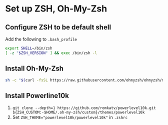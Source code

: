 # Set up ZSH, Oh-My-Zsh

## Configure ZSH to be default shell
Add the following to `.bash_profile`
```bash
export SHELL=/bin/zsh
[ -z "$ZSH_VERSION" ] && exec /bin/zsh -l
```

## Install Oh-My-Zsh
```bash
sh -c "$(curl -fsSL https://raw.githubusercontent.com/ohmyzsh/ohmyzsh/master/tools/install.sh)"
```

## Install Powerline10k
1. `git clone --depth=1 https://github.com/romkatv/powerlevel10k.git ${ZSH_CUSTOM:-$HOME/.oh-my-zsh/custom}/themes/powerlevel10k`
2. Set `ZSH_THEME="powerlevel10k/powerlevel10k"` in `.zshrc`
